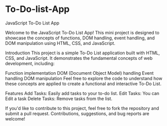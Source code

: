 # To-Do-list-App
JavaScript To-Do List App

Welcome to the JavaScript To-Do List App! This mini project is designed to showcase the concepts of functions, DOM handling, event handling, and DOM manipulation using HTML, CSS, and JavaScript.

Introduction
This project is a simple To-Do List application built with HTML, CSS, and JavaScript. It demonstrates the fundamental concepts of web development, including:

Function implementation
DOM (Document Object Model) handling
Event handling
DOM manipulation
Feel free to explore the code to understand how these concepts are applied to create a functional and interactive To-Do List.

Features
Add Tasks: Easily add tasks to your to-do list.
Edit Tasks: You can Edit a task
Delete Tasks: Remove tasks from the list.

If you'd like to contribute to this project, feel free to fork the repository and submit a pull request. Contributions, suggestions, and bug reports are welcome!
